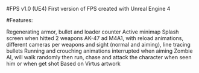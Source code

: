 #FPS v1.0 (UE4) First version of FPS created with Unreal Engine 4

#Features:

Regenerating armor, bullet and loader counter
Active minimap
Splash screen when hitted
2 weapons AK-47 ad M4A1, with reload animations, different cameras per weapons and sight (normal and aiming), line tracing bullets
Running and crouching animations interrupted when aiming
Zombie AI, will walk randomly then run, chase and attack the character when seen him or when get shot Based on Virtus artwork